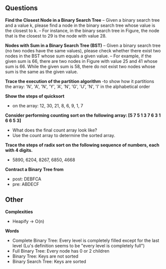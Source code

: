 ## Questions
**Find the Closest Node in a Binary Search Tree**
– Given a binary search tree and a value k, please find a node in
the binary search tree whose value is the closest to k.
– For instance, in the binary search tree in Figure, the node that is
the closest to 29 is the node with value 28.

**Nodes with Sum in a Binary Search Tree (BST)**
– Given a binary search tree (no two nodes have the same values),
please check whether there exist two nodes in the BST whose
sum equals a given value.
– For example, if the given sum is 66, there are two nodes in
Figure with value 25 and 41 whose sum is 66. While the given
sum is 58, there do not exist two nodes whose sum is the same
as the given value.

**Trace the execution of the partition algorithm**
-to show how it partitions the array: 'N', 'A', 'N', 'Y',
'A', 'N', 'G', 'U', 'N', 'I' in the alphabetical order

**Show the steps of quicksort**
- on the array: 12, 30, 21, 8, 6, 9, 1, 7

**Consider performing counting sort on the following array: [5 7 5 1 3 7 6 3 1 6 6 5 3]**
- What does the final count array look like?
- Use the count array to determine the sorted array.

**Trace the steps of radix sort on the following sequence of numbers, each with 4 digits.**
- 5890, 6204, 8267, 6850, 4668

**Contract a Binary Tree from**
- post: DEBFCA
- pre: ABDECF

## Other
**Complexities**
- Heapify -> O(n)

**Words**
- Complete Binary Tree: Every level is completely filled except for the last level (Lu's definition seems to be "every level is completely full")
- Full Binary Tree: Every node has 0 or 2 children
- Binary Tree: Keys are not sorted
- Binary Search Tree: Keys are sorted
